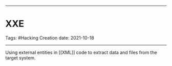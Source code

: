 -----------------------------------------------
# XXE
Tags:  #Hacking 
Creation date: 2021-10-18

-----------------------------------------------

Using external entities in [[XML]] code to extract data and files from the target system.